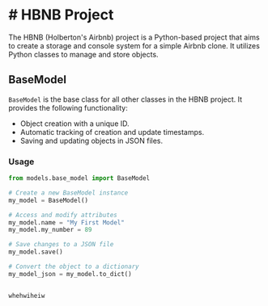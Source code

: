 # # HBNB Project

The HBNB (Holberton's Airbnb) project is a Python-based project that aims to create a storage and console system for a simple Airbnb clone. It utilizes Python classes to manage and store objects.

## BaseModel

`BaseModel` is the base class for all other classes in the HBNB project. It provides the following functionality:

- Object creation with a unique ID.
- Automatic tracking of creation and update timestamps.
- Saving and updating objects in JSON files.

### Usage

```python
from models.base_model import BaseModel

# Create a new BaseModel instance
my_model = BaseModel()

# Access and modify attributes
my_model.name = "My First Model"
my_model.my_number = 89

# Save changes to a JSON file
my_model.save()

# Convert the object to a dictionary
my_model_json = my_model.to_dict()


whehwiheiw
